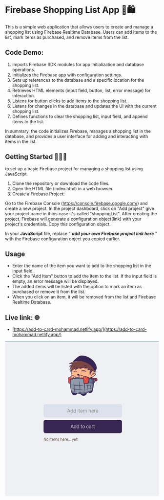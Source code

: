 # Firebase Shopping List App 🛒🛍️

This is a simple web application that allows users to create and manage a shopping list using Firebase Realtime Database. Users can add items to the list, mark items as purchased, and remove items from the list.

## Code Demo:

1. Imports Firebase SDK modules for app initialization and database operations.
2. Initializes the Firebase app with configuration settings.
3. Sets up references to the database and a specific location for the shopping list.
4. Retrieves HTML elements (input field, button, list, error message) for interaction.
5. Listens for button clicks to add items to the shopping list.
6. Listens for changes in the database and updates the UI with the current shopping list.
7. Defines functions to clear the shopping list, input field, and append items to the list.

In summary, the code initializes Firebase, manages a shopping list in the database, and provides a user interface for adding and interacting with items in the list.

## Getting Started 🧑🏾‍💻

to set up a basic Firebase project for managing a shopping list using JavaScript.

1. Clone the repository or download the code files.
2. Open the HTML file (index.html) in a web browser.
3. Create a Firebase Project:

Go to the Firebase Console (https://console.firebase.google.com/) and create a new project.
In the project dashboard, click on "Add project" give your project name in thins case it's called "shoppingList".
After creating the project, Firebase will generate a configuration object(link) with your project's credentials. Copy this configuration object.

In your **JavaScript** file, replace " **_add your own Firebase project link here_** " with the Firebase configuration object you copied earlier.

## Usage

- Enter the name of the item you want to add to the shopping list in the input field.
- Click the "Add Item" button to add the item to the list. If the input field is empty, an error message will be displayed.
- The added items will be listed with the option to mark an item as purchased or remove it from the list.
- When you click on an item, it will be removed from the list and Firebase Realtime Database.

## Live link: 🌐

- [https://add-to-card-mohammad.netlify.app/](https://add-to-card-mohammad.netlify.app/)

![shopping boy](/assets/add-to-cart.png)
